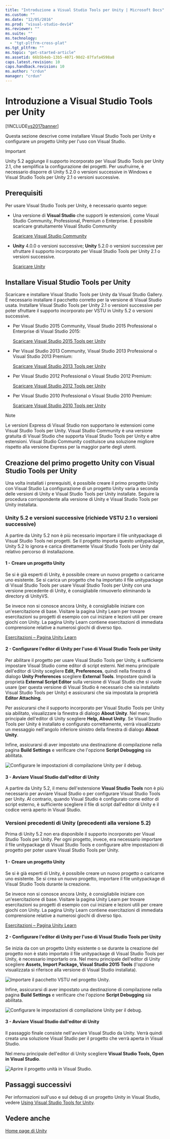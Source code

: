 ```yaml
---
title: "Introduzione a Visual Studio Tools per Unity | Microsoft Docs"
ms.custom: ""
ms.date: "12/05/2016"
ms.prod: "visual-studio-dev14"
ms.reviewer: ""
ms.suite: ""
ms.technology: 
  - "tgt-pltfrm-cross-plat"
ms.tgt_pltfrm: ""
ms.topic: "get-started-article"
ms.assetid: 66b5b4eb-13b5-4071-98d2-87fafa4598a8
caps.latest.revision: 10
caps.handback.revision: 10
ms.author: "crdun"
manager: "crdun"
---
```

# Introduzione a Visual Studio Tools per Unity
[!INCLUDE[vs2017banner](../code-quality/includes/vs2017banner.md)]

Questa sezione descrive come installare Visual Studio Tools per Unity e configurare un progetto Unity per l'uso con Visual Studio.  
  
> [!IMPORTANT]
>  Unity 5.2 aggiunge il supporto incorporato per Visual Studio Tools per Unity 2.1, che semplifica la configurazione dei progetti. Per usufruirne, è necessario disporre di Unity 5.2.0 o versioni successive in Windows e Visual Studio Tools per Unity 2.1 o versioni successive.  
  
## Prerequisiti  
 Per usare Visual Studio Tools per Unity, è necessario quanto segue:  
  
-   Una versione di **Visual Studio** che supporti le estensioni, come Visual Studio Community, Professional, Premium o Enterprise. È possibile scaricare gratuitamente Visual Studio Community  
  
     [Scaricare Visual Studio Community](http://www.visualstudio.com/downloads/download-visual-studio-vs)  
  
-   **Unity** 4.0.0 o versioni successive; **Unity** 5.2.0 o versioni successive per sfruttare il supporto incorporato per Visual Studio Tools per Unity 2.1 o versioni successive.  
  
     [Scaricare Unity](https://unity3d.com/get-unity/download)  
  
## Installare Visual Studio Tools per Unity  
 Scaricare e installare Visual Studio Tools per Unity da Visual Studio Gallery. È necessario installare il pacchetto corretto per la versione di Visual Studio usata. Installare Visual Studio Tools per Unity 2.1 o versioni successive per poter sfruttare il supporto incorporato per VSTU in Unity 5.2 o versioni successive.  
  
-   Per Visual Studio 2015 Community, Visual Studio 2015 Professional o Enterprise di Visual Studio 2015:  
  
     [Scaricare Visual Studio 2015 Tools per Unity](https://visualstudiogallery.msdn.microsoft.com/8d26236e-4a64-4d64-8486-7df95156aba9)  
  
-   Per Visual Studio 2013 Community, Visual Studio 2013 Professional o Visual Studio 2013 Premium:  
  
     [Scaricare Visual Studio 2013 Tools per Unity](https://visualstudiogallery.msdn.microsoft.com/20b80b8c-659b-45ef-96c1-437828fe7cf2)  
  
-   Per Visual Studio 2012 Professional o Visual Studio 2012 Premium:  
  
     [Scaricare Visual Studio 2012 Tools per Unity](https://visualstudiogallery.msdn.microsoft.com/7ab11d2a-f413-4ed6-b3de-ff1d05157714)  
  
-   Per Visual Studio 2010 Professional o Visual Studio 2010 Premium:  
  
     [Scaricare Visual Studio 2010 Tools per Unity](https://visualstudiogallery.msdn.microsoft.com/6e536faa-ce73-494a-a746-6a14753015f1)  
  
> [!NOTE]
>  Le versioni Express di Visual Studio non supportano le estensioni come Visual Studio Tools per Unity. Visual Studio Community è una versione gratuita di Visual Studio che supporta Visual Studio Tools per Unity e altre estensioni. Visual Studio Community costituisce una soluzione migliore rispetto alla versione Express per la maggior parte degli utenti.  
  
## Creazione del primo progetto Unity con Visual Studio Tools per Unity  
 Una volta installati i prerequisiti, è possibile creare il primo progetto Unity con Visual Studio La configurazione di un progetto Unity varia a seconda delle versioni di Unity e Visual Studio Tools per Unity installate. Seguire la procedura corrispondente alla versione di Unity e Visual Studio Tools per Unity installata.  
  
### Unity 5.2 e versioni successive \(richiede VSTU 2.1 o versioni successive\)  
 A partire da Unity 5.2 non è più necessario importare il file unitypackage di Visual Studio Tools nei progetti. Se il progetto importa questo unitypackage, Unity 5.2 lo ignora e carica direttamente Visual Studio Tools per Unity dal relativo percorso di installazione.  
  
#### 1 \- Creare un progetto Unity  
 Se si è già esperti di Unity, è possibile creare un nuovo progetto o caricarne uno esistente. Se si carica un progetto che ha importato il file unitypackage di Visual Studio Tools per usare Visual Studio Tools per Unity con una versione precedente di Unity, è consigliabile rimuoverlo eliminando la directory di UnityVS.  
  
 Se invece non si conosce ancora Unity, è consigliabile iniziare con un'esercitazione di base. Visitare la pagina Unity Learn per trovare esercitazioni su progetti di esempio con cui iniziare e lezioni utili per creare giochi con Unity. La pagina Unity Learn contiene esercitazioni di immediata comprensione relative a numerosi giochi di diverso tipo.  
  
 [Esercitazioni – Pagina Unity Learn](http://unity3d.com/learn/tutorials/modules)  
  
#### 2 \- Configurare l'editor di Unity per l'uso di Visual Studio Tools per Unity  
 Per abilitare il progetto per usare Visual Studio Tools per Unity, è sufficiente impostare Visual Studio come editor di script esterni. Nel menu principale dell'editor di Unity scegliere **Edit, Preferences**, quindi nella finestra di dialogo **Unity Preferences** scegliere **External Tools**. Impostare quindi la proprietà **External Script Editor** sulla versione di Visual Studio che si vuole usare \(per questa versione di Visual Studio è necessario che sia installato Visual Studio Tools per Unity\) e assicurarsi che sia impostata la proprietà **Editor Attaching**.  
  
 Per assicurarsi che il supporto incorporato per Visual Studio Tools per Unity sia abilitato, visualizzare la finestra di dialogo **About Unity**. Nel menu principale dell'editor di Unity scegliere **Help, About Unity**. Se Visual Studio Tools per Unity è installato e configurato correttamente, verrà visualizzato un messaggio nell'angolo inferiore sinistro della finestra di dialogo **About Unity**.  
  
 Infine, assicurarsi di aver impostato una destinazione di compilazione nella pagina **Build Settings** e verificare che l'opzione **Script Debugging** sia abilitata.  
  
 ![Configurare le impostazioni di compilazione Unity per il debug.](../cross-platform/media/vstu_debugging_build_settings.png "vstu\_debugging\_build\_settings")  
  
#### 3 \- Avviare Visual Studio dall'editor di Unity  
 A partire da Unity 5.2, il menu dell'estensione **Visual Studio Tools** non è più necessario per avviare Visual Studio o per configurare Visual Studio Tools per Unity. Al contrario, quando Visual Studio è configurato come editor di script esterno, è sufficiente scegliere il file di script dall'editor di Unity e il codice verrà aperto in Visual Studio.  
  
### Versioni precedenti di Unity \(precedenti alla versione 5.2\)  
 Prima di Unity 5.2 non era disponibile il supporto incorporato per Visual Studio Tools per Unity. Per ogni progetto, invece, era necessario importare il file unitypackage di Visual Studio Tools e configurare altre impostazioni di progetto per poter usare Visual Studio Tools per Unity.  
  
#### 1 \- Creare un progetto Unity  
 Se si è già esperti di Unity, è possibile creare un nuovo progetto o caricarne uno esistente. Se si crea un nuovo progetto, importare il file unitypackage di Visual Studio Tools durante la creazione.  
  
 Se invece non si conosce ancora Unity, è consigliabile iniziare con un'esercitazione di base. Visitare la pagina Unity Learn per trovare esercitazioni su progetti di esempio con cui iniziare e lezioni utili per creare giochi con Unity. La pagina Unity Learn contiene esercitazioni di immediata comprensione relative a numerosi giochi di diverso tipo.  
  
 [Esercitazioni – Pagina Unity Learn](http://unity3d.com/learn/tutorials/modules)  
  
#### 2 \- Configurare l'editor di Unity per l'uso di Visual Studio Tools per Unity  
 Se inizia da con un progetto Unity esistente o se durante la creazione del progetto non è stato importato il file unitypackage di Visual Studio Tools per Unity, è necessario importarlo ora. Nel menu principale dell'editor di Unity scegliere **Assets, Import Package, Visual Studio 2015 Tools** \(l'opzione visualizzata si riferisce alla versione di Visual Studio installata\).  
  
 ![Importare il pacchetto VSTU nel progetto Unity.](../cross-platform/media/vstu_configure_unity_import_vstu.png "vstu\_configure\_unity\_import\_vstu")  
  
 Infine, assicurarsi di aver impostato una destinazione di compilazione nella pagina **Build Settings** e verificare che l'opzione **Script Debugging** sia abilitata.  
  
 ![Configurare le impostazioni di compilazione Unity per il debug.](../cross-platform/media/vstu_debugging_build_settings.png "vstu\_debugging\_build\_settings")  
  
#### 3 \- Avviare Visual Studio dall'editor di Unity  
 Il passaggio finale consiste nell'avviare Visual Studio da Unity. Verrà quindi creata una soluzione Visual Studio per il progetto che verrà aperta in Visual Studio.  
  
 Nel menu principale dell'editor di Unity scegliere **Visual Studio Tools, Open in Visual Studio**.  
  
 ![Aprire il progetto unità in Visual Studio.](../cross-platform/media/vstu_configure_open_in_visual_studio.png "vstu\_configure\_open\_in\_visual\_studio")  
  
## Passaggi successivi  
 Per informazioni sull'uso e sul debug di un progetto Unity in Visual Studio, vedere [Using Visual Studio Tools for Unity](../cross-platform/getting-started-with-visual-studio-tools-for-unity.md).  
  
## Vedere anche  
 [Home page di Unity](http://unity3d.com)